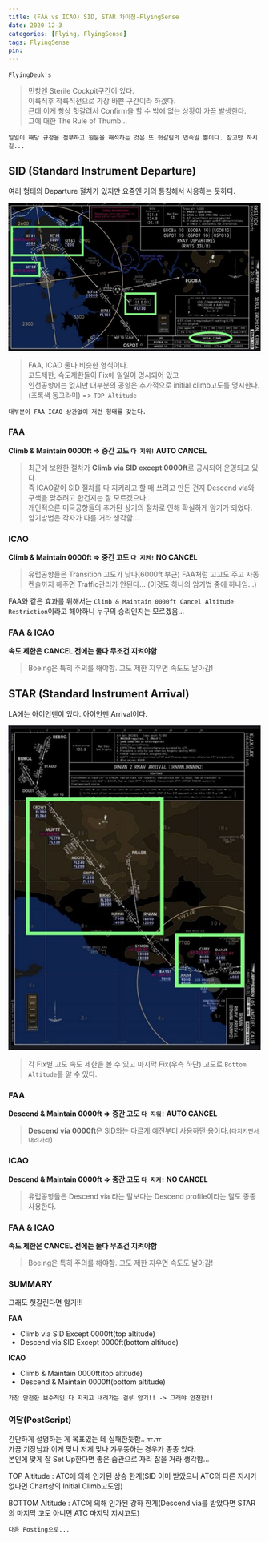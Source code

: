 ```yaml
---
title: (FAA vs ICAO) SID, STAR 차이점-FlyingSense
date: 2020-12-3
categories: [Flying, FlyingSense]
tags: FlyingSense
pin:
---
```


`FlyingDeuk's`
> 민항엔 Sterile Cockpit구간이 있다. <br>
이륙직후 착륙직전으로 가장 바쁜 구간이라 하겠다. <br>
근데 이게 항상 헛갈려서 Confirm을 할 수 밖에 없는 상황이 가끔 발생한다. <br>
그에 대한 The Rule of Thumb...

`일일이 해당 규정을 첨부하고 원문을 해석하는 것은 또 헛갈림의 연속일 뿐이다. 참고만 하시길...`

## SID (Standard Instrument Departure)
여러 형태의 Departure 절차가 있지만 요즘엔 거의 통칭해서 사용하는 듯하다.

![sid](/img/flying/sense/faaicao/sid1.jpg)

>FAA, ICAO 둘다 비슷한 형식이다. <br>
고도제한, 속도제한들이 Fix에 일일이 명시되어 있고 <br>
인천공항에는 없지만 대부분의 공항은 추가적으로 initial climb고도를 명시한다. (초록색 동그라미) => `TOP Altitude`

`대부분이 FAA ICAO 상관없이 저런 형태를 갖는다.`

### FAA
**Climb & Maintain 0000ft => 중간 고도 `다 지워!` AUTO CANCEL**
>최근에 보완한 절차가 **Climb via SID except 0000ft**로 공시되어 운영되고 있다. <br>
즉 ICAO같이 SID 절차를 다 지키라고 할 때 쓰려고 만든 건지 Descend via와 구색을 맞추려고 한건지는 잘 모르겠으나...<br>
개인적으론 미국공항들의 추가된 상기의 절차로 인해 확실하게 암기가 되었다. <br>
암기방법은 각자가 다를 거라 생각함...

### ICAO
__Climb & Maintain 0000ft => 중간 고도 `다 지켜!` NO CANCEL__
>유럽공항들은 Transition 고도가 낮다(6000ft 부근) FAA처럼 고고도 주고 자동 켄슬까지 해주면 Traffic관리가 안된다... (이것도 하나의 암기법 중에 하나임...)

FAA와 같은 효과를 위해서는 `Climb & Maintain 0000ft Cancel Altitude Restriction`이라고 해야하니 누구의 승리인지는 모르겠음...

### FAA & ICAO
**속도 제한은 CANCEL 전에는 둘다 무조건 지켜야함**
>Boeing은 특히 주의를 해야함. 고도 제한 지우면 속도도 날아감!

## STAR (Standard Instrument Arrival)
LA에는 아이언맨이 있다. 아이언맨 Arrival이다.

![star](/img/flying/sense/faaicao/star.jpg)
>각 Fix별 고도 속도 제한을 볼 수 있고 마지막 Fix(우측 하단) 고도로 `Bottom Altitude`를 알 수 있다. <br>

### FAA
**Descend & Maintain 0000ft => 중간 고도 `다 지워!` AUTO CANCEL**
>**Descend via 0000ft**은 SID와는 다르게 예전부터 사용하던 용어다.(`다지키면서 내려가라`) <br>

### ICAO
__Descend & Maintain 0000ft => 중간 고도 `다 지켜!` NO CANCEL__
>유럽공항들은 Descend via 라는 말보다는 Descend profile이라는 말도 종종 사용한다.

### FAA & ICAO
**속도 제한은 CANCEL 전에는 둘다 무조건 지켜야함**
>Boeing은 특히 주의를 해야함. 고도 제한 지우면 속도도 날아감!

### SUMMARY
그래도 헛갈린다면 암기!!!

**FAA**
- Climb via SID Except 0000ft(top altitude)
- Descend via SID Except 0000ft(bottom altitude)

**ICAO**
- Climb & Maintain 0000ft(top altitude)
- Descend & Maintain 0000ft(bottom altitude)

`가장 안전한 보수적인 다 지키고 내려가는 걸루 암기!! -> 그래야 안전함!!`

### 여담(PostScript)
간단하게 설명하는 게 목표였는 데 실패한듯함.. ㅠ.ㅠ <br>
가끔 기장님과 이게 맞나 저게 맞나 갸우뚱하는 경우가 종종 있다. <br>
본인에 맞게 잘 Set Up한다면 좋은 습관으로 자리 잡을 거라 생각함...<br>

TOP Altitude : ATC에 의해 인가된 상승 한계(SID 이미 받았으니 ATC의 다른 지시가 없다면 Chart상의 Initial Climb고도임)

BOTTOM Altitude : ATC에 의해 인가된 강하 한계(Descend via를 받았다면 STAR의 마지막 고도 아니면 ATC 마지막 지시고도)

`다음 Posting으로...`
